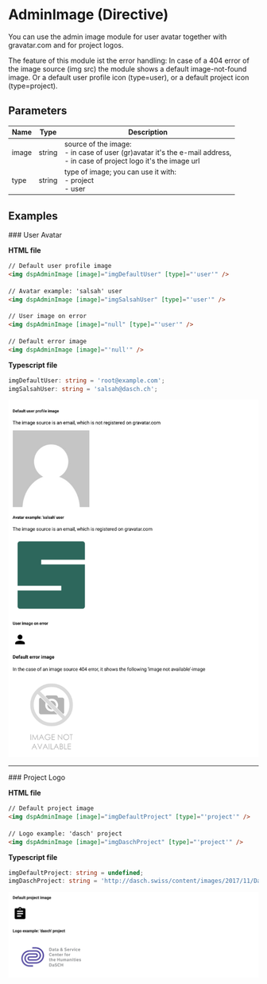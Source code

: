 # AdminImage (Directive)

You can use the admin image module for user avatar together with gravatar.com and for project logos.

The feature of this module ist the error handling: In case of a 404 error of the image source (img src) the module shows a default image-not-found image. Or a default user profile icon (type=user), or a default project icon (type=project).

## Parameters

Name | Type | Description
--- | --- | ---
image | string | source of the image:<br> - in case of user (gr)avatar it's the e-mail address, <br> - in case of project logo it's the image url
type | string | type of image; you can use it with:<br> - project <br> - user

## Examples

### User Avatar

**HTML file**
```html
// Default user profile image
<img dspAdminImage [image]="imgDefaultUser" [type]="'user'" />

// Avatar example: 'salsah' user
<img dspAdminImage [image]="imgSalsahUser" [type]="'user'" />

// User image on error
<img dspAdminImage [image]="null" [type]="'user'" />

// Default error image
<img dspAdminImage [image]="'null'" />
```

**Typescript file**
```ts
imgDefaultUser: string = 'root@example.com';
imgSalsahUser: string = 'salsah@dasch.ch';
```

![User avatars](../../assets/images/admin-image1.png)

<hr>

### Project Logo

**HTML file**
```html
// Default project image
<img dspAdminImage [image]="imgDefaultProject" [type]="'project'" />

// Logo example: 'dasch' project
<img dspAdminImage [image]="imgDaschProject" [type]="'project'" />
```

**Typescript file**
```ts
imgDefaultProject: string = undefined;
imgDaschProject: string = 'http://dasch.swiss/content/images/2017/11/DaSCH_Logo_RGB.png';
```

![Default project logos](../../assets/images/admin-image2.png)
